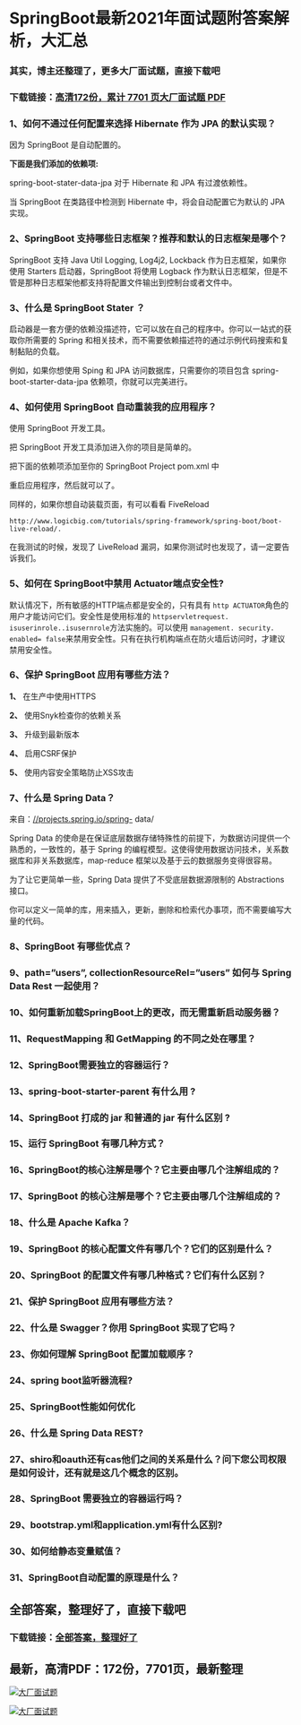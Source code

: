 # SpringBoot最新2021年面试题附答案解析，大汇总

### 其实，博主还整理了，更多大厂面试题，直接下载吧

### 下载链接：[高清172份，累计 7701 页大厂面试题  PDF](https://github.com/souyunku/DevBooks/blob/master/docs/index.md)



### 1、如何不通过任何配置来选择 Hibernate 作为 JPA 的默认实现？

因为 SpringBoot 是自动配置的。

**下面是我们添加的依赖项:**

spring-boot-stater-data-jpa 对于 Hibernate 和 JPA 有过渡依赖性。

当 SpringBoot 在类路径中检测到 Hibernate 中，将会自动配置它为默认的 JPA 实现。


### 2、SpringBoot 支持哪些日志框架？推荐和默认的日志框架是哪个？

SpringBoot 支持 Java Util Logging, Log4j2, Lockback 作为日志框架，如果你使用 Starters 启动器，SpringBoot 将使用 Logback 作为默认日志框架，但是不管是那种日志框架他都支持将配置文件输出到控制台或者文件中。


### 3、什么是 SpringBoot Stater ？

启动器是一套方便的依赖没描述符，它可以放在自己的程序中。你可以一站式的获取你所需要的 Spring 和相关技术，而不需要依赖描述符的通过示例代码搜索和复制黏贴的负载。

例如，如果你想使用 Sping 和 JPA 访问数据库，只需要你的项目包含 spring-boot-starter-data-jpa 依赖项，你就可以完美进行。


### 4、如何使用 SpringBoot 自动重装我的应用程序？

使用 SpringBoot 开发工具。

把 SpringBoot 开发工具添加进入你的项目是简单的。

把下面的依赖项添加至你的 SpringBoot Project pom.xml 中

重启应用程序，然后就可以了。

同样的，如果你想自动装载页面，有可以看看 FiveReload

```
http://www.logicbig.com/tutorials/spring-framework/spring-boot/boot-live-reload/.
```

在我测试的时候，发现了 LiveReload 漏洞，如果你测试时也发现了，请一定要告诉我们。


### 5、如何在 SpringBoot中禁用 Actuator端点安全性?

默认情况下，所有敏感的HTTP端点都是安全的，只有具有 `http ACTUATOR`角色的用户才能访问它们。安全性是使用标准的 `httpservletrequest. isuserinrole..isusernrole`方法实施的。可以使用 `management. security. enabled= false`来禁用安全性。只有在执行机构端点在防火墙后访问时，才建议禁用安全性。


### 6、保护 SpringBoot 应用有哪些方法？

**1、**  在生产中使用HTTPS

**2、**  使用Snyk检查你的依赖关系

**3、**  升级到最新版本

**4、**  启用CSRF保护

**5、**  使用内容安全策略防止XSS攻击


### 7、什么是 Spring Data？

来自：[//projects.spring.io/spring-](//projects.spring.io/spring-) data/

Spring Data 的使命是在保证底层数据存储特殊性的前提下，为数据访问提供一个熟悉的，一致性的，基于 Spring 的编程模型。这使得使用数据访问技术，关系数据库和非关系数据库，map-reduce 框架以及基于云的数据服务变得很容易。

为了让它更简单一些，Spring Data 提供了不受底层数据源限制的 Abstractions 接口。

你可以定义一简单的库，用来插入，更新，删除和检索代办事项，而不需要编写大量的代码。


### 8、SpringBoot 有哪些优点？
### 9、path=”users”, collectionResourceRel=”users” 如何与 Spring Data Rest 一起使用？
### 10、如何重新加载SpringBoot上的更改，而无需重新启动服务器？
### 11、RequestMapping 和 GetMapping 的不同之处在哪里？
### 12、SpringBoot需要独立的容器运行？
### 13、spring-boot-starter-parent 有什么用 ?
### 14、SpringBoot 打成的 jar 和普通的 jar 有什么区别 ?
### 15、运行 SpringBoot 有哪几种方式？
### 16、SpringBoot的核心注解是哪个？它主要由哪几个注解组成的？
### 17、SpringBoot 的核心注解是哪个？它主要由哪几个注解组成的？
### 18、什么是 Apache Kafka？
### 19、SpringBoot 的核心配置文件有哪几个？它们的区别是什么？
### 20、SpringBoot 的配置文件有哪几种格式？它们有什么区别？
### 21、保护 SpringBoot 应用有哪些方法？
### 22、什么是 Swagger？你用 SpringBoot 实现了它吗？
### 23、你如何理解 SpringBoot 配置加载顺序？
### 24、spring boot监听器流程?
### 25、SpringBoot性能如何优化
### 26、什么是 Spring Data REST?
### 27、shiro和oauth还有cas他们之间的关系是什么？问下您公司权限是如何设计，还有就是这几个概念的区别。
### 28、SpringBoot 需要独立的容器运行吗？
### 29、bootstrap.yml和application.yml有什么区别?
### 30、如何给静态变量赋值？
### 31、SpringBoot自动配置的原理是什么？




## 全部答案，整理好了，直接下载吧

### 下载链接：[全部答案，整理好了](https://www.souyunku.com/wp-content/uploads/weixin/githup-weixin-2.png)




## 最新，高清PDF：172份，7701页，最新整理

[![大厂面试题](https://www.souyunku.com/wp-content/uploads/weixin/mst.png "架构师专栏")](https://www.souyunku.com/wp-content/uploads/weixin/githup-weixin.png "架构师专栏")

[![大厂面试题](https://www.souyunku.com/wp-content/uploads/weixin/githup-weixin.png "架构师专栏")](https://www.souyunku.com/wp-content/uploads/weixin/githup-weixin.png "架构师专栏")
